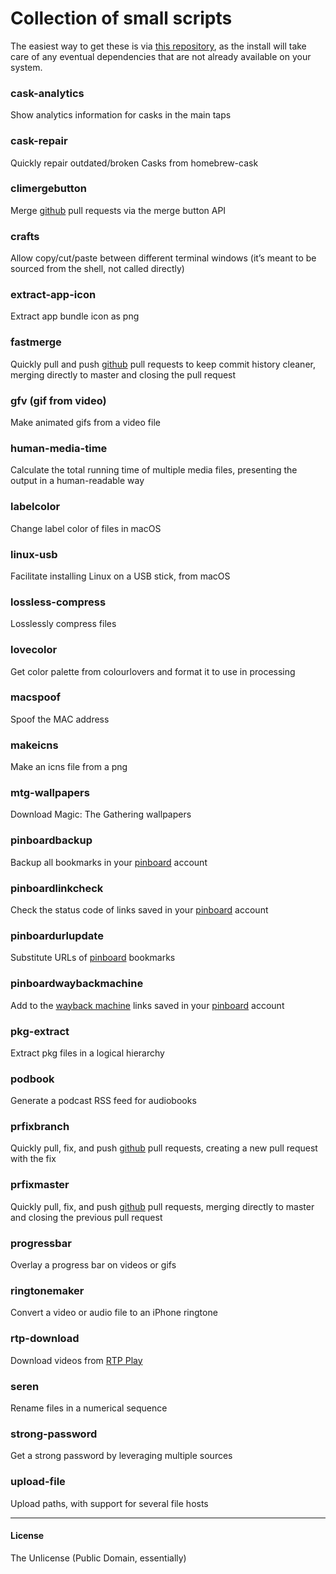 # Collection of small scripts

The easiest way to get these is via [this repository](https://github.com/vitorgalvao/homebrew-tiny-scripts), as the install will take care of any eventual dependencies that are not already available on your system.

### cask-analytics
Show analytics information for casks in the main taps

### cask-repair
Quickly repair outdated/broken Casks from homebrew-cask

### climergebutton
Merge [github](https://github.com/) pull requests via the merge button API

### crafts
Allow copy/cut/paste between different terminal windows (it’s meant to be sourced from the shell, not called directly)

### extract-app-icon
Extract app bundle icon as png

### fastmerge
Quickly pull and push [github](https://github.com/) pull requests to keep commit history cleaner, merging directly to master and closing the pull request

### gfv (gif from video)
Make animated gifs from a video file

### human-media-time
Calculate the total running time of multiple media files, presenting the output in a human-readable way

### labelcolor
Change label color of files in macOS

### linux-usb
Facilitate installing Linux on a USB stick, from macOS

### lossless-compress
Losslessly compress files

### lovecolor
Get color palette from colourlovers and format it to use in processing

### macspoof
Spoof the MAC address

### makeicns
Make an icns file from a png

### mtg-wallpapers
Download Magic: The Gathering wallpapers

### pinboardbackup
Backup all bookmarks in your [pinboard](https://pinboard.in/) account

### pinboardlinkcheck
Check the status code of links saved in your [pinboard](https://pinboard.in/) account

### pinboardurlupdate
Substitute URLs of [pinboard](https://pinboard.in/) bookmarks

### pinboardwaybackmachine
Add to the [wayback machine](https://archive.org/web/) links saved in your [pinboard](https://pinboard.in/) account

### pkg-extract
Extract pkg files in a logical hierarchy

### podbook
Generate a podcast RSS feed for audiobooks

### prfixbranch
Quickly pull, fix, and push [github](https://github.com/) pull requests, creating a new pull request with the fix

### prfixmaster
Quickly pull, fix, and push [github](https://github.com/) pull requests, merging directly to master and closing the previous pull request

### progressbar
Overlay a progress bar on videos or gifs

### ringtonemaker
Convert a video or audio file to an iPhone ringtone

### rtp-download
Download videos from [RTP Play](https://www.rtp.pt/play/)

### seren
Rename files in a numerical sequence

### strong-password
Get a strong password by leveraging multiple sources

### upload-file
Upload paths, with support for several file hosts

---

#### License
The Unlicense (Public Domain, essentially)
